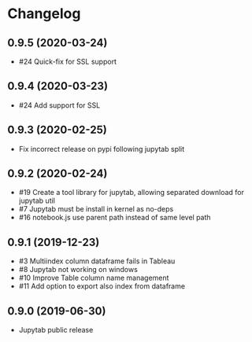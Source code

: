 # Changelog

## 0.9.5 (2020-03-24)
* #24 Quick-fix for SSL support

## 0.9.4 (2020-03-23)
* #24 Add support for SSL

## 0.9.3 (2020-02-25)
* Fix incorrect release on pypi following jupytab split

## 0.9.2 (2020-02-24)
* #19 Create a tool library for jupytab, allowing separated download for jupytab util
* #7 Jupytab must be install in kernel as no-deps
* #16 notebook.js use parent path instead of same level path

## 0.9.1 (2019-12-23)
* #3 Multiindex column dataframe fails in Tableau
* #8 Jupytab not working on windows
* #10 Improve Table column name management
* #11 Add option to export also index from dataframe

## 0.9.0 (2019-06-30)
* Jupytab public release
